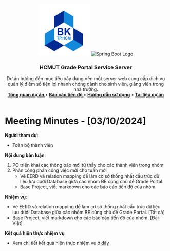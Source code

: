 <a id="readme-top"></a>

<!-- PROJECT LOGO -->
<br />
<div align="center">
  <a >
    <img src="../../../hcmut.png" alt="HCMUT Logo" width="160" height="160">
    <img src="https://spring.io/img/spring-2.svg" alt="Spring Boot Logo" width="160" height="160">
  </a>

  <h3 align="center">HCMUT Grade Portal Service Server</h3>

  <p align="center">
    Dự án hướng đến mục tiêu xây dựng nên một server web cung cấp dịch vụ quản lý điểm số tiện lợi nhanh chóng dành cho sinh viên, giảng viên  trong nhà trường.
    <br />
    <a href="../../../README.md"><strong>Tổng quan dự án </strong></a>
    •
    <a href="../../report.md"><strong>Báo cáo tiến độ </strong></a>
    •
    <a href="../../../docs/user-guide.md"><strong>Hướng dẫn sử dụng</strong></a>
    •
    <a href="../../../docs/document.md"><strong>Tài liệu dự án</strong></a>
    <br />
    <br />
  </p>
</div>

# Meeting Minutes - [03/10/2024]

**Người tham dự**:

- Toàn bộ thành viên

**Nội dung bàn luận**:

1. PO triển khai các thông báo mới từ thầy cho các thành viên trong nhóm
2. Phân công phần công việc mới cho tuần mới
   - Vẽ EERD và relation mapping để làm cơ sở thống nhất cấu trúc dữ liệu lưu dưới Database giữa các nhóm BE cùng chủ để Grade Portal.
   - Base Project, viết markdown cho các báo cáo tiến độ của nhóm.

**Nhiệm vụ**:

- Vẽ EERD và relation mapping để làm cơ sở thống nhất cấu trúc dữ liệu lưu dưới Database giữa các nhóm BE cùng chủ để Grade Portal. [Tất cả]
- Base Project, viết markdown cho các báo cáo tiến độ của nhóm. [Đại Việt]

**Kết quả hiện thực nhiệm vụ**

- Xem chi tiết kết quả hiện thực nhiệm vụ ở [đây](../weekly_result/result_10_03_24.md)
